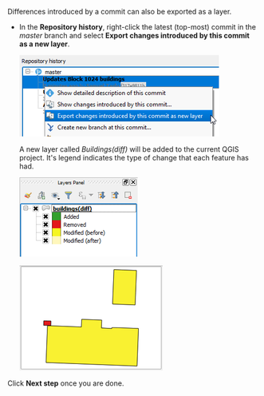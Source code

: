 Differences introduced by a commit can also be exported as a layer.

* In the **Repository history**, right-click the latest (top-most)
  commit in the *master* branch and select **Export changes introduced
  by this commit as a new layer**.

    ![export_changes_as_layer](export_changes_as_layer.png)

  A new layer called *Buildings(diff)* will be added to the current QGIS
  project. It's legend indicates the type of change that each feature
  has had.

  ![diff_layer](diff_layer.png)

  ![buildings_diff](buildings_diff.png)

Click **Next step** once you are done.

